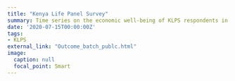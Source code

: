 ```yaml
---
title: "Kenya Life Panel Survey"
summary: Time series on the economic well-being of KLPS respondents in Kenya during the COVID-19 pandemic.
date: '2020-07-15T00:00:00Z'
tags: 
- KLPS
external_link: "Outcome_batch_publc.html"
image:
  caption: null
  focal_point: Smart
---
```

